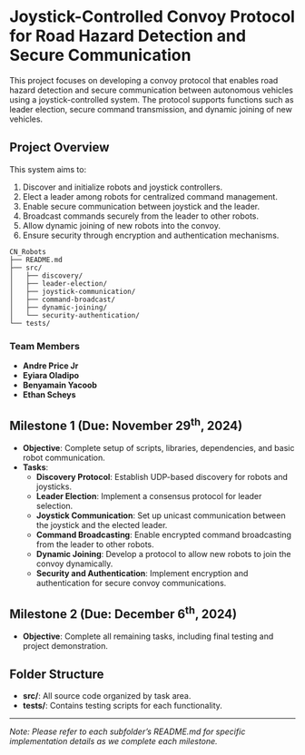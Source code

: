 # Joystick-Controlled Convoy Protocol for Road Hazard Detection and Secure Communication

This project focuses on developing a convoy protocol that enables road hazard detection and secure communication between autonomous vehicles using a joystick-controlled system. The protocol supports functions such as leader election, secure command transmission, and dynamic joining of new vehicles.

## Project Overview

This system aims to:
1. Discover and initialize robots and joystick controllers.
2. Elect a leader among robots for centralized command management.
3. Enable secure communication between joystick and the leader.
4. Broadcast commands securely from the leader to other robots.
5. Allow dynamic joining of new robots into the convoy.
6. Ensure security through encryption and authentication mechanisms.

```
CN_Robots
├── README.md
├── src/
│   ├── discovery/
│   ├── leader-election/
│   ├── joystick-communication/
│   ├── command-broadcast/
│   ├── dynamic-joining/
│   └── security-authentication/
└── tests/
```


### Team Members
- **Andre Price Jr**
- **Eyiara Oladipo**
- **Benyamain Yacoob**
- **Ethan Scheys**

## Milestone 1 (Due: November 29<sup>th</sup>, 2024)
- **Objective**: Complete setup of scripts, libraries, dependencies, and basic robot communication.
- **Tasks**:
  - **Discovery Protocol**: Establish UDP-based discovery for robots and joysticks.
  - **Leader Election**: Implement a consensus protocol for leader selection.
  - **Joystick Communication**: Set up unicast communication between the joystick and the elected leader.
  - **Command Broadcasting**: Enable encrypted command broadcasting from the leader to other robots.
  - **Dynamic Joining**: Develop a protocol to allow new robots to join the convoy dynamically.
  - **Security and Authentication**: Implement encryption and authentication for secure convoy communications.

## Milestone 2 (Due: December 6<sup>th</sup>, 2024)
- **Objective**: Complete all remaining tasks, including final testing and project demonstration.

## Folder Structure

- **src/**: All source code organized by task area.
- **tests/**: Contains testing scripts for each functionality.

---

*Note: Please refer to each subfolder’s README.md for specific implementation details as we complete each milestone.*
